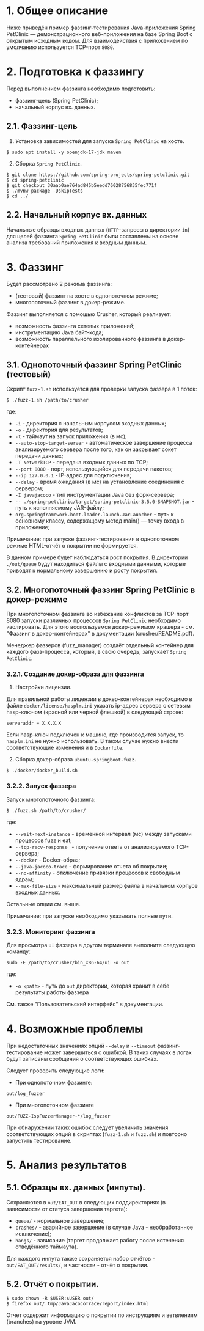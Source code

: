 # 1. Общее описание

Ниже приведён пример фаззинг-тестирования Java-приложения  Spring PetClinic  — демонстрационного веб-приложения на базе Spring Boot с открытым исходным кодом.
Для взаимодействия с приложением по умолчанию используется TCP-порт `8080`.

# 2. Подготовка к фаззингу

Перед выполнением фаззинга необходимо подготовить:

- фаззинг-цель (Spring PetClinic);
- начальный корпус вх. данных.

## 2.1. Фаззинг-цель

1. Установка зависимостей для запуска `Spring PetClinic` на хосте.
```shell
$ sudo apt install -y openjdk-17-jdk maven
```

2. Сборка `Spring PetClinic`.
```shell
$ git clone https://github.com/spring-projects/spring-petclinic.git
$ cd spring-petclinic
$ git checkout 30aab0ae764ad845b5eedd76028756835fec771f
$ ./mvnw package -DskipTests
$ cd ../
```

## 2.2. Начальный корпус вх. данных

Начальные образцы входных данных (`HTTP`-запросы в директории `in`) для целей фаззинга `Spring PetClinic` были составлены на основе анализа требований приложения к входным данным.

# 3. Фаззинг

Будет рассмотрено 2 режима фаззинга:

- (тестовый) фаззинг на хосте в однопоточном режиме;
- многопоточный фаззинг в докер-режиме.

Фаззинг выполняется с помощью Crusher, который реализует:

- возможность фаззинга сетевых приложений;
- инструментацию Java байт-кода;
- возможность параллельного изолированного фаззинга в докер-контейнерах

## 3.1. Однопоточный фаззинг Spring PetClinic (тестовый)

Скрипт `fuzz-1.sh` используется для проверки запуска фаззера в 1 поток:
```shell
$ ./fuzz-1.sh /path/to/crusher
```
где:

* `-i` - директория с начальным корпусом входных данных;
* `-o` - директория для результатов;
* `-t`  - таймаут на запуск приложения (в мс);
* `--auto-stop-target-server` - автоматическое завершение процесса анализируемого сервера после того, как он закрывает сокет передачи данных;
* `-T NetworkTCP` -  передача входных данных по TCP;
* `--port 8080` - порт, использующийся для передачи пакетов;
* `--ip 127.0.0.1` - IP-адрес для подключения;
* `--delay` - время ожидания (в мс) на установление соединения с сервером;
* `-I javajacoco` - тип инструментации Java без форк-сервера;
* `-- ./spring-petclinic/target/spring-petclinic-3.5.0-SNAPSHOT.jar` - путь к исполняемому JAR-файлу;
* `org.springframework.boot.loader.launch.JarLauncher` - путь к основному классу, содержащему метод main() — точку входа в приложение;


Примечание: при запуске фаззинг-тестирования в однопоточном режиме HTML-отчёт о покрытии
не формируется.

В данном примере будет наблюдаться рост покрытия. В директории `./out/queue` будут находиться файлы с входными данными, которые приводят к нормальному завершению и росту покрытия.

## 3.2. Многопоточный фаззинг  Spring PetClinic в докер-режиме

При многопоточном фаззинге во избежание конфликтов за TCP-порт 8080 запуски различных процессов `Spring PetClinic` необходимо изолировать.
Для этого воспользуемся докер-режимом крашера - см. "Фаззинг в докер-контейнерах" в документации (crusher/README.pdf).

Менеджер фаззеров (fuzz_manager) создаёт отдельный контейнер для каждого фазз-процесса, который, в свою очередь, запускает `Spring PetClinic`.

### 3.2.1. Создание докер-образа для фаззинга

1. Настройки лицензии.

Для правильной работы лицензии в докер-контейнерах необходимо в файле `docker/license/hasplm.ini` указать ip-адрес сервера с сетевым hasp-ключом (красной или черной флешкой) в следующей строке:
```text
serveraddr = X.X.X.X
```
Если hasp-ключ подключен к машине, где производится запуск, то `hasplm.ini` не нужно использовать. В таком случае нужно внести соответствующие изменения и в `Dockerfile`.

2. Сборка докер-образа `ubuntu-springboot-fuzz`.
```shell
$ ./docker/docker_build.sh
```

### 3.2.2. Запуск фаззера

Запуск многопоточного фаззинга:
```shell
$ ./fuzz.sh /path/to/crusher/
```
где:

* `--wait-next-instance` - временной интервал (мс) между запусками процессов fuzz и eat;
* `--tcp-recv-response ` - получение ответа от анализируемого TCP-сервера;
* `--docker` - Docker-образ;
* `--java-jacoco-trace` - формирование отчета об покрытии;
* `--no-affinity` - отключение привязки процессов к свободным ядрам;
* `--max-file-size` - максимальный размер файла в начальном корпусе входных данных.

Остальные опции см. выше.

Примечание: при запуске необходимо указывать полные пути.

### 3.2.3. Мониторинг фаззинга

Для просмотра `UI` фаззера в другом терминале выполните следующую команду:

```shell
sudo -E /path/to/crusher/bin_x86-64/ui -o out
```

где:
* `-o <path>` - путь до `out` директории, которая хранит в себе результаты работы фаззера

См. также "Пользовательский интерфейс" в документации.

# 4. Возможные проблемы

При недостаточных значениях опций `--delay` и `--timeout` фаззинг-тестирование может завершиться с ошибкой. В таких случаях в логах будут записаны сообщения о соответствующих ошибках.

Следует проверить следующие логи:

* При однопоточном фаззинге:

```
out/log_fuzzer
```
* При многопоточном фаззинге

```
out/FUZZ-IspFuzzerManager-*/log_fuzzer
```

При обнаружении таких ошибок следует увеличить значения соответствующих опций в скриптах (`fuzz-1.sh` и `fuzz.sh`) и повторно запустить тестирование.

# 5. Анализ результатов

## 5.1. Образцы вх. данных (инпуты).

Сохраняются в `out/EAT_OUT` в следующих поддиректориях (в зависимости от статуса завершения таргета):

- `queue/` - нормальное завершение;
- `crashes/` - аварийное завершение (в случае Java - необработанное исключение);
- `hangs/` - зависание (таргет продолжает работу после истечения отведённого таймаута).

Для каждого инпута также сохраняется набор отчётов - `out/EAT_OUT/results/`, в частности - отчёт о покрытии.

## 5.2. Отчёт о покрытии.

```shell
$ sudo chown -R $USER:$USER out/
$ firefox out/.tmp/JavaJacocoTrace/report/index.html
```
Отчет содержит информацию о покрытии по инструкциям и ветвлениям (branches) на уровне JVM.
